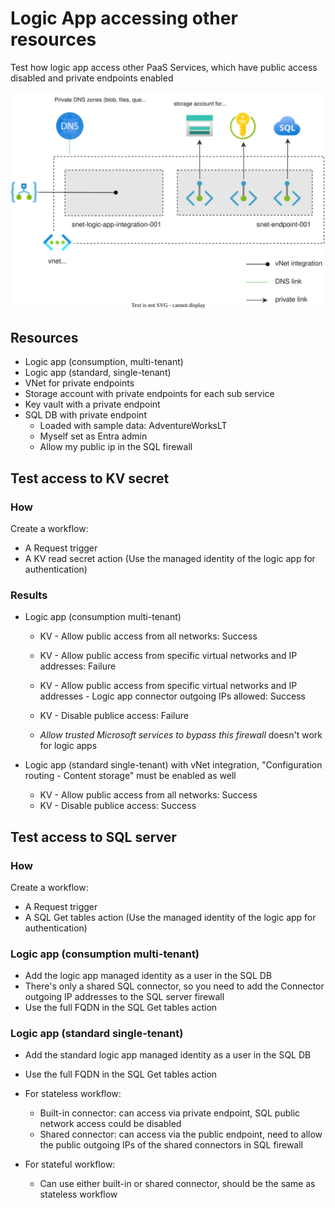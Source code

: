# Logic App accessing other resources

Test how logic app access other PaaS Services, which have public access disabled and private endpoints enabled

![Diagram](./logic-app-vnet-integration.drawio.svg)

## Resources

- Logic app (consumption, multi-tenant)
- Logic app (standard, single-tenant)
- VNet for private endpoints
- Storage account with private endpoints for each sub service
- Key vault with a private endpoint
- SQL DB with private endpoint
  - Loaded with sample data: AdventureWorksLT
  - Myself set as Entra admin
  - Allow my public ip in the SQL firewall


## Test access to KV secret

### How

Create a workflow:
- A Request trigger
- A KV read secret action (Use the managed identity of the logic app for authentication)

### Results

- Logic app (consumption multi-tenant)
  - KV - Allow public access from all networks: Success
  - KV - Allow public access from specific virtual networks and IP addresses: Failure
  - KV - Allow public access from specific virtual networks and IP addresses - Logic app connector outgoing IPs allowed: Success
  - KV - Disable publice access: Failure

  - *Allow trusted Microsoft services to bypass this firewall* doesn't work for logic apps

- Logic app (standard single-tenant) with vNet integration, "Configuration routing - Content storage" must be enabled as well
  - KV - Allow public access from all networks: Success
  - KV - Disable publice access: Success


## Test access to SQL server

### How

Create a workflow:

- A Request trigger
- A SQL Get tables action (Use the managed identity of the logic app for authentication)

### Logic app (consumption multi-tenant)

- Add the logic app managed identity as a user in the SQL DB
- There's only a shared SQL connector, so you need to add the Connector outgoing IP addresses to the SQL server firewall
- Use the full FQDN in the SQL Get tables action

### Logic app (standard single-tenant)

- Add the standard logic app managed identity as a user in the SQL DB
- Use the full FQDN in the SQL Get tables action
- For stateless workflow:
  - Built-in connector: can access via private endpoint, SQL public network access could be disabled
  - Shared connector: can access via the public endpoint, need to allow the public outgoing IPs of the shared connectors in SQL firewall

- For stateful workflow:
  - Can use either built-in or shared connector, should be the same as stateless workflow